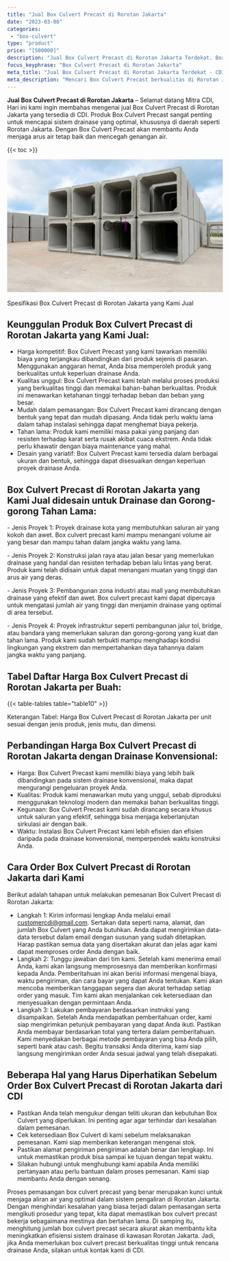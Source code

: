 ```yaml
---
title: "Jual Box Culvert Precast di Rorotan Jakarta"
date: "2023-03-08"
categories:
 - "box-culvert"
type: "product"
price: "[500000]"
description: "Jual Box Culvert Precast di Rorotan Jakarta Terdekat. Box Culvert Precast ini merupakan pilihan prima dalam proyek pembangunan sebagai bahan infrastruktur yang prima dan berkualitas tinggi. Hubungi kami untuk konsultasi mendalam."
focus_keyphrase: "Box Culvert Precast di Rorotan Jakarta"
meta_title: "Jual Box Culvert Precast di Rorotan Jakarta Terdekat - CDI"
meta_description: "Mencari Box Culvert Precast berkualitas di Rorotan Jakarta? Kami adalah solusi tepat dengan solusi terbaik. Segera hubungi kami."
---
```


**Jual Box Culvert Precast di Rorotan Jakarta** – Selamat datang Mitra CDI, Hari ini kami ingin membahas mengenai jual Box Culvert Precast di Rorotan Jakarta yang tersedia di CDI. Produk Box Culvert Precast sangat penting untuk mencapai sistem drainase yang optimal, khususnya di daerah seperti Rorotan Jakarta. Dengan Box Culvert Precast akan membantu Anda menjaga arus air tetap baik dan mencegah genangan air.

{{< toc >}}

![Jual Box Culvert Precast di Rorotan Jakarta](/images/box-culvert/box-culvert-03.jpg)

Spesifikasi Box Culvert Precast di Rorotan Jakarta yang Kami Jual 

## Keunggulan Produk Box Culvert Precast di Rorotan Jakarta yang Kami Jual:

*   Harga kompetitif: Box Culvert Precast yang kami tawarkan memiliki biaya yang terjangkau dibandingkan dari produk sejenis di pasaran. Menggunakan anggaran hemat, Anda bisa memperoleh produk yang berkualitas untuk keperluan drainase Anda.
*   Kualitas unggul: Box Culvert Precast kami telah melalui proses produksi yang berkualitas tinggi dan memakai bahan-bahan berkualitas. Produk ini menawarkan ketahanan tinggi terhadap beban dan beban yang besar.
*   Mudah dalam pemasangan: Box Culvert Precast kami dirancang dengan bentuk yang tepat dan mudah dipasang. Anda tidak perlu waktu lama dalam tahap instalasi sehingga dapat menghemat biaya pekerja.
*   Tahan lama: Produk kami memiliki masa pakai yang panjang dan resisten terhadap karat serta rusak akibat cuaca ekstrem. Anda tidak perlu khawatir dengan biaya maintenance yang mahal.
*   Desain yang variatif: Box Culvert Precast kami tersedia dalam berbagai ukuran dan bentuk, sehingga dapat disesuaikan dengan keperluan proyek drainase Anda.

## Box Culvert Precast di Rorotan Jakarta yang Kami Jual didesain untuk Drainase dan Gorong-gorong Tahan Lama:

\- Jenis Proyek 1: Proyek drainase kota yang membutuhkan saluran air yang kokoh dan awet. Box culvert precast kami mampu menangani volume air yang besar dan mampu tahan dalam jangka waktu yang lama.

\- Jenis Proyek 2: Konstruksi jalan raya atau jalan besar yang memerlukan drainase yang handal dan resisten terhadap beban lalu lintas yang berat. Produk kami telah didisain untuk dapat menangani muatan yang tinggi dan arus air yang deras.

\- Jenis Proyek 3: Pembangunan zona industri atau mall yang membutuhkan drainase yang efektif dan awet. Box culvert precast kami dapat dipercaya untuk mengatasi jumlah air yang tinggi dan menjamin drainase yang optimal di area tersebut.

\- Jenis Proyek 4: Proyek infrastruktur seperti pembangunan jalur tol, bridge, atau bandara yang memerlukan saluran dan gorong-gorong yang kuat dan tahan lama. Produk kami sudah terbukti mampu menghadapi kondisi lingkungan yang ekstrem dan mempertahankan daya tahannya dalam jangka waktu yang panjang.

## Tabel Daftar Harga Box Culvert Precast di Rorotan Jakarta per Buah:

{{< table-tables table="table10" >}}

Keterangan Tabel: Harga Box Culvert Precast di Rorotan Jakarta per unit sesuai dengan jenis produk, jenis mutu, dan dimensi.

## Perbandingan Harga Box Culvert Precast di Rorotan Jakarta dengan Drainase Konvensional:

*   Harga: Box Culvert Precast kami memiliki biaya yang lebih baik dibandingkan pada sistem drainase konvensional, maka dapat mengurangi pengeluaran proyek Anda.
*   Kualitas: Produk kami menawarkan mutu yang unggul, sebab diproduksi menggunakan teknologi modern dan memakai bahan berkualitas tinggi.
*   Kegunaan: Box Culvert Precast kami sudah dirancang secara khusus untuk saluran yang efektif, sehingga bisa menjaga keberlanjutan sirkulasi air dengan baik.
*   Waktu: Instalasi Box Culvert Precast kami lebih efisien dan efisien daripada pada drainase konvensional, memperpendek waktu konstruksi Anda.

## Cara Order Box Culvert Precast di Rorotan Jakarta dari Kami

Berikut adalah tahapan untuk melakukan pemesanan Box Culvert Precast di Rorotan Jakarta:

*   Langkah 1: Kirim informasi lengkap Anda melalui email customercdi@gmail.com. Sertakan data seperti nama, alamat, dan jumlah Box Culvert yang Anda butuhkan.
Anda dapat mengirimkan data-data tersebut dalam email dengan susunan yang sudah ditetapkan. Harap pastikan semua data yang disertakan akurat dan jelas agar kami dapat memproses order Anda dengan baik.
*   Langkah 2: Tunggu jawaban dari tim kami. Setelah kami menerima email Anda, kami akan langsung memprosesnya dan memberikan konfirmasi kepada Anda. Pemberitahuan ini akan berisi informasi mengenai biaya, waktu pengiriman, dan cara bayar yang dapat Anda tentukan.
Kami akan mencoba memberikan tanggapan segera dan akurat terhadap setiap order yang masuk. Tim kami akan menjalankan cek ketersediaan dan menyesuaikan dengan permintaan Anda.
*   Langkah 3: Lakukan pembayaran berdasarkan instruksi yang disampaikan. Setelah Anda mendapatkan pemberitahuan order, kami siap mengirimkan petunjuk pembayaran yang dapat Anda ikuti. Pastikan Anda membayar berdasarkan total yang tertera dalam pemberitahuan.
Kami menyediakan berbagai metode pembayaran yang bisa Anda pilih, seperti bank atau cash. Begitu transaksi Anda diterima, kami siap langsung mengirimkan order Anda sesuai jadwal yang telah disepakati.

## Beberapa Hal yang Harus Diperhatikan Sebelum Order Box Culvert Precast di Rorotan Jakarta dari CDI

*   Pastikan Anda telah mengukur dengan teliti ukuran dan kebutuhan Box Culvert yang diperlukan. Ini penting agar agar terhindar dari kesalahan dalam pemesanan.
*   Cek ketersediaan Box Culvert di kami sebelum melaksanakan pemesanan. Kami siap memberikan keterangan mengenai stok.
*   Pastikan alamat pengiriman pengiriman adalah benar dan lengkap. Ini untuk memastikan produk bisa sampai ke tujuan dengan tepat waktu.
*   Silakan hubungi untuk menghubungi kami apabila Anda memiliki pertanyaan atau perlu bantuan dalam proses pemesanan. Kami siap membantu Anda dengan senang.

Proses pemasangan box culvert precast yang benar merupakan kunci untuk menjaga aliran air yang optimal dalam sistem pengaliran di Rorotan Jakarta. Dengan menghindari kesalahan yang biasa terjadi dalam pemasangan serta mengikuti prosedur yang tepat, kita dapat memastikan box culvert precast bekerja sebagaimana mestinya dan bertahan lama. Di samping itu, menghitung jumlah box culvert precast secara akurat akan membantu kita meningkatkan efisiensi sistem drainase di kawasan Rorotan Jakarta. Jadi, jika Anda memerlukan box culvert precast berkualitas tinggi untuk rencana drainase Anda, silakan untuk kontak kami di CDI.